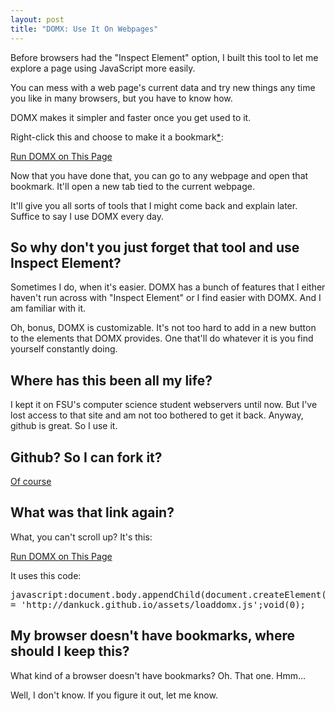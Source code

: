 ```yaml
---
layout: post
title: "DOMX: Use It On Webpages"
---
```


Before browsers had the "Inspect Element" option, I built this tool to let me explore a page using JavaScript more easily.

You can mess with a web page's current data and try new things any time you like in many browsers, but you have to know how.

DOMX makes it simpler and faster once you get used to it. 

Right-click this and choose to make it a bookmark<a href="#nobookmarks">*</a>:

<a href="javascript:document.body.appendChild(document.createElement('script')).src = 'http://dankuck.github.io/assets/loaddomx.js';void(0);"
	class="button">Run DOMX on This Page</a>

Now that you have done that, you can go to any webpage and open that bookmark. It'll open a new tab tied to the current webpage.

It'll give you all sorts of tools that I might come back and explain later. Suffice to say I use DOMX every day.

## So why don't you just forget that tool and use Inspect Element?

Sometimes I do, when it's easier. DOMX has a bunch of features that I either haven't run across with "Inspect Element" or
I find easier with DOMX. And I am familiar with it.

Oh, bonus, DOMX is customizable. It's not too hard to add in a new button to the elements that DOMX provides. One that'll
do whatever it is you find yourself constantly doing.

## Where has this been all my life?

I kept it on FSU's computer science student webservers until now. But I've lost access to that site and am not too bothered to get it 
back. Anyway, github is great. So I use it.

## Github? So I can fork it?

<a href="https://github.com/dankuck/domx">Of course</a>
	
## What was that link again?

What, you can't scroll up? It's this:

<a href="javascript:document.body.appendChild(document.createElement('script')).src = 'http://dankuck.github.io/assets/loaddomx.js';void(0);"
	class="button">Run DOMX on This Page</a>

It uses this code:

<pre>
javascript:document.body.appendChild(document.createElement('script')).src 
= 'http://dankuck.github.io/assets/loaddomx.js';void(0);
</pre>

## My browser doesn't have bookmarks, where should I keep this?

What kind of a browser doesn't have bookmarks? Oh. That one. Hmm...

Well, I don't know. If you figure it out, let me know.